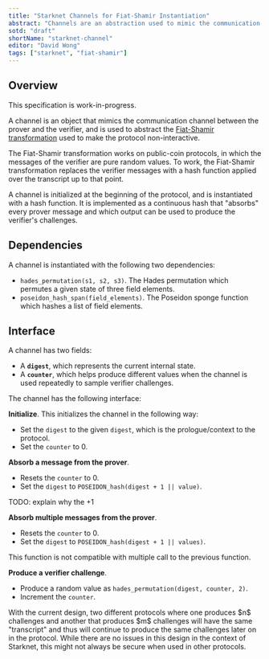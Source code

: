 ```yaml
---
title: "Starknet Channels for Fiat-Shamir Instantiation"
abstract: "Channels are an abstraction used to mimic the communication channel between the prover and the verifier in a non-interactive protocol. It is useful to ensure that all prover messages are correctly absorbed before being used by the verifier, and that all verifier challenges are correctly produced."
sotd: "draft"
shortName: "starknet-channel"
editor: "David Wong"
tags: ["starknet", "fiat-shamir"]
---
```


## Overview

<aside class="warning">This specification is work-in-progress.</aside>

A channel is an object that mimics the communication channel between the prover and the verifier, and is used to abstract the [Fiat-Shamir transformation](https://en.wikipedia.org/wiki/Fiat%E2%80%93Shamir_heuristic) used to make the protocol non-interactive.

The Fiat-Shamir transformation works on public-coin protocols, in which the messages of the verifier are pure random values. To work, the Fiat-Shamir transformation replaces the verifier messages with a hash function applied over the transcript up to that point.

A channel is initialized at the beginning of the protocol, and is instantiated with a hash function. It is implemented as a continuous hash that "absorbs" every prover message and which output can be used to produce the verifier's challenges.

## Dependencies

A channel is instantiated with the following two dependencies:

* `hades_permutation(s1, s2, s3)`. The Hades permutation which permutes a given state of three field elements.
* `poseidon_hash_span(field_elements)`. The Poseidon sponge function which hashes a list of field elements.

## Interface

A channel has two fields:

* A **`digest`**, which represents the current internal state.
* A **`counter`**, which helps produce different values when the channel is used repeatedly to sample verifier challenges.

The channel has the following interface:

**Initialize**. This initializes the channel in the following way: 

* Set the `digest` to the given `digest`, which is the prologue/context to the protocol. 
* Set the `counter` to $0$.

**Absorb a message from the prover**.

* Resets the `counter` to $0$.
* Set the `digest` to `POSEIDON_hash(digest + 1 || value)`.

TODO: explain why the +1

**Absorb multiple messages from the prover**.

* Resets the `counter` to $0$.
* Set the `digest` to `POSEIDON_hash(digest + 1 || values)`.

<aside class="warning">This function is not compatible with multiple call to the previous function.</aside>

**Produce a verifier challenge**.

* Produce a random value as `hades_permutation(digest, counter, 2)`.
* Increment the `counter`.

<aside class="warning">With the current design, two different protocols where one produces $n$ challenges and another that produces $m$ challenges will have the same "transcript" and thus will continue to produce the same challenges later on in the protocol. While there are no issues in this design in the context of Starknet, this might not always be secure when used in other protocols.</aside>

